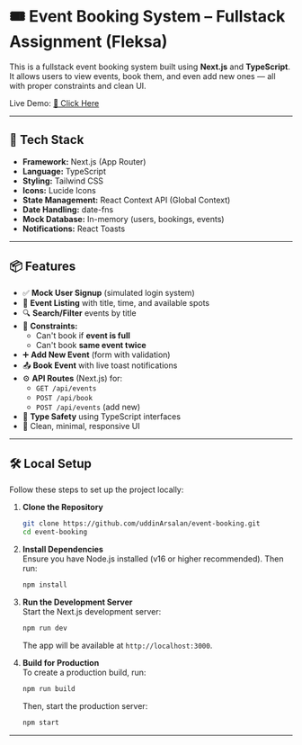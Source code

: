 # 🎟️ Event Booking System – Fullstack Assignment (Fleksa)

This is a fullstack event booking system built using **Next.js** and **TypeScript**. It allows users to view events, book them, and even add new ones — all with proper constraints and clean UI.

Live Demo: [🔗 Click Here](https://event-booking.vercel.app)

---

## 🚀 Tech Stack

- **Framework:** Next.js (App Router)
- **Language:** TypeScript
- **Styling:** Tailwind CSS
- **Icons:** Lucide Icons
- **State Management:** React Context API (Global Context)
- **Date Handling:** date-fns
- **Mock Database:** In-memory (users, bookings, events)
- **Notifications:** React Toasts

---

## 📦 Features

- ✅ **Mock User Signup** (simulated login system)
- 📅 **Event Listing** with title, time, and available spots
- 🔍 **Search/Filter** events by title
- 🧠 **Constraints:**
  - Can't book if **event is full**
  - Can't book **same event twice**
- ➕ **Add New Event** (form with validation)
- 📤 **Book Event** with live toast notifications
- ⚙️ **API Routes** (Next.js) for:
  - `GET /api/events`
  - `POST /api/book`
  - `POST /api/events` (add new)
- 🧪 **Type Safety** using TypeScript interfaces
- 🎨 Clean, minimal, responsive UI

---

## 🛠️ Local Setup

Follow these steps to set up the project locally:

1. **Clone the Repository**  
   ```bash
   git clone https://github.com/uddinArsalan/event-booking.git
   cd event-booking
   ```

2. **Install Dependencies**  
   Ensure you have Node.js installed (v16 or higher recommended). Then run:
   ```bash
   npm install
   ```

3. **Run the Development Server**  
   Start the Next.js development server:
   ```bash
   npm run dev
   ```
   The app will be available at `http://localhost:3000`.

4. **Build for Production**  
   To create a production build, run:
   ```bash
   npm run build
   ```
   Then, start the production server:
   ```bash
   npm start
   ```

---



